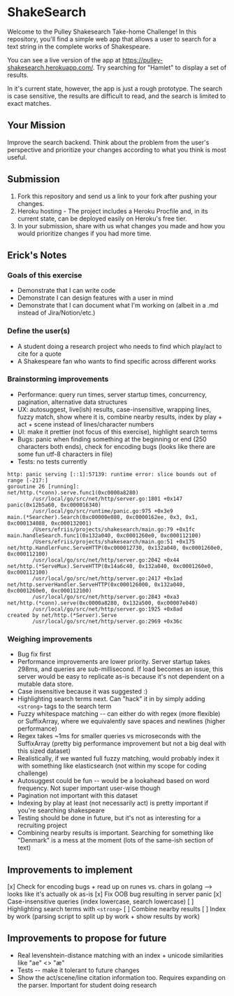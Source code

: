 # ShakeSearch

Welcome to the Pulley Shakesearch Take-home Challenge! In this repository,
you'll find a simple web app that allows a user to search for a text string in
the complete works of Shakespeare.

You can see a live version of the app at
https://pulley-shakesearch.herokuapp.com/. Try searching for "Hamlet" to display
a set of results.

In it's current state, however, the app is just a rough prototype. The search is
case sensitive, the results are difficult to read, and the search is limited to
exact matches.

## Your Mission

Improve the search backend. Think about the problem from the user's perspective
and prioritize your changes according to what you think is most useful.

## Submission

1. Fork this repository and send us a link to your fork after pushing your changes.
2. Heroku hosting - The project includes a Heroku Procfile and, in its
   current state, can be deployed easily on Heroku's free tier.
3. In your submission, share with us what changes you made and how you would prioritize changes if you had more time.

## Erick's Notes

### Goals of this exercise

- Demonstrate that I can write code
- Demonstrate I can design features with a user in mind
- Demonstrate that I can document what I'm working on (albeit in a .md instead of Jira/Notion/etc.)

### Define the user(s)

- A student doing a research project who needs to find which play/act to cite for a quote
- A Shakespeare fan who wants to find specific across different works

### Brainstorming improvements

- Performance: query run times, server startup times, concurrency, pagination, alternative data structures
- UX: autosuggest, live(ish) results, case-insensitive, wrapping lines, fuzzy match, show where it is, combine nearby results, index by play + act + scene instead of lines/character numbers
- UI: make it prettier (not focus of this exercise), highlight search terms
- Bugs: panic when finding something at the beginning or end (250 characters both ends), check for encoding bugs (looks like there are some fun utf-8 characters in file)
- Tests: no tests currently

```
http: panic serving [::1]:57139: runtime error: slice bounds out of range [-217:]
goroutine 26 [running]:
net/http.(*conn).serve.func1(0xc0000a8280)
        /usr/local/go/src/net/http/server.go:1801 +0x147
panic(0x12b5a60, 0xc000016340)
        /usr/local/go/src/runtime/panic.go:975 +0x3e9
main.(*Searcher).Search(0xc00000e080, 0xc0000162ee, 0x3, 0x1, 0xc000134088, 0xc000132001)
        /Users/efriis/projects/shakesearch/main.go:79 +0x1fc
main.handleSearch.func1(0x132a040, 0xc0001260e0, 0xc000112100)
        /Users/efriis/projects/shakesearch/main.go:51 +0x175
net/http.HandlerFunc.ServeHTTP(0xc000012730, 0x132a040, 0xc0001260e0, 0xc000112100)
        /usr/local/go/src/net/http/server.go:2042 +0x44
net/http.(*ServeMux).ServeHTTP(0x14a6c40, 0x132a040, 0xc0001260e0, 0xc000112100)
        /usr/local/go/src/net/http/server.go:2417 +0x1ad
net/http.serverHandler.ServeHTTP(0xc000126000, 0x132a040, 0xc0001260e0, 0xc000112100)
        /usr/local/go/src/net/http/server.go:2843 +0xa3
net/http.(*conn).serve(0xc0000a8280, 0x132a500, 0xc00007e040)
        /usr/local/go/src/net/http/server.go:1925 +0x8ad
created by net/http.(*Server).Serve
        /usr/local/go/src/net/http/server.go:2969 +0x36c
```

### Weighing improvements

- Bug fix first
- Performance improvements are lower priority. Server startup takes 298ms, and queries are sub-millisecond. If load becomes an issue, this server would be easy to replicate as-is because it's not dependent on a mutable data store.
- Case insensitive because it was suggested :)
- Highlighting search terms next. Can "hack" it in by simply adding `<strong>` tags to the search term
- Fuzzy whitespace matching -- can either do with regex (more flexible) or SuffixArray, where we equivalently save spaces and newlines (higher performance)
- Regex takes ~1ms for smaller queries vs microseconds with the SuffixArray (pretty big performance improvement but not a big deal with this sized dataset)
- Realistically, if we wanted full fuzzy matching, would probably index it with something like elasticsearch (not within my scope for coding challenge)
- Autosuggest could be fun -- would be a lookahead based on word frequency. Not super important user-wise though
- Pagination not important with this dataset
- Indexing by play at least (not necessarily act) is pretty important if you're searching shakespeare
- Testing should be done in future, but it's not as interesting for a recruiting project
- Combining nearby results is important. Searching for something like "Denmark" is a mess at the moment (lots of the same-ish section of text)

## Improvements to implement

[x] Check for encoding bugs + read up on runes vs. chars in golang --> looks like it's actually ok as-is
[x] Fix OOB bug resulting in server panic
[x] Case-insensitive queries (index lowercase, search lowercase)
[ ] Highlighting search terms with `<strong>`
[ ] Combine nearby results
[ ] Index by work (parsing script to split up by work + show results by work)

## Improvements to propose for future

- Real levenshtein-distance matching with an index + unicode similarities like "ae" <> "æ"
- Tests -- make it tolerant to future changes
- Show the act/scene/line citation information too. Requires expanding on the parser. Important for student doing research

